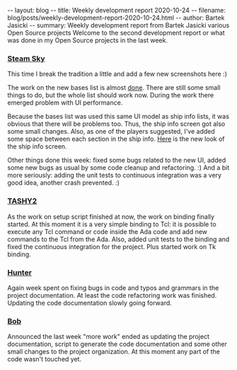 -- layout: blog
-- title: Weekly development report 2020-10-24
-- filename: blog/posts/weekly-development-report-2020-10-24.html
-- author: Bartek Jasicki
-- summary: Weekly development report from Bartek Jasicki various Open Source projects
Welcome to the second development report or what was done in my Open Source
projects in the last week.

### [Steam Sky](https://thindil.itch.io/steam-sky)

This time I break the tradition a little and add a few new screenshots here :)

The work on the new bases list is almost [done](https://imgur.com/d02nA3T).
There are still some small things to do, but the whole list should work now.
During the work there emerged problem with UI performance.

Because the bases list was used this same UI model as ship info lists, it was
obvious that there will be problems too. Thus, the ship info screen got also
some small changes. Also, as one of the players suggested, I've added some
space between each section in the ship info. [Here](https://imgur.com/ptbzLYV)
is the new look of the ship info screen.

Other things done this week: fixed some bugs related to the new UI, added some
new bugs as usual by some code cleanup and refactoring. :) And a bit more
seriously: adding the unit tests to continuous integration was a very good
idea, another crash prevented. :)

### [TASHY2](https://github.com/thindil/tashy2)

As the work on setup script finished at now, the work on binding finally
started. At this moment it is a very simple binding to Tcl: it is possible to
execute any Tcl command or code inside the Ada code and add new commands to
the Tcl from the Ada. Also, added unit tests to the binding and fixed the
continuous integration for the project. Plus started work on Tk binding.

### [Hunter](https://github.com/thindil/hunter)

Again week spent on fixing bugs in code and typos and grammars in the project
documentation. At least the code refactoring work was finished. Updating the
code documentation slowly going forward.

### [Bob](https://github.com/thindil/bob)

Announced the last week "more work" ended as updating the project documentation,
script to generate the code documentation and some other small changes to the
project organization. At this moment any part of the code wasn't touched yet.
